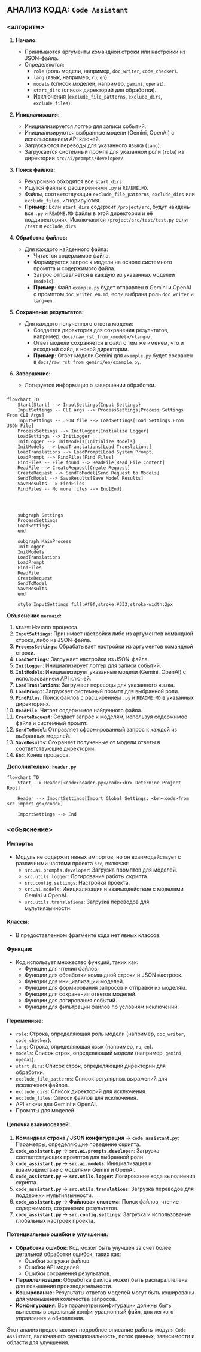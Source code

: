 ## АНАЛИЗ КОДА: `Code Assistant`

### <алгоритм>

1.  **Начало:**
    *   Принимаются аргументы командной строки или настройки из JSON-файла.
    *   Определяются:
        *   `role` (роль модели, например, `doc_writer`, `code_checker`).
        *   `lang` (язык, например, `ru`, `en`).
        *   `models` (список моделей, например, `gemini`, `openai`).
        *   `start_dirs` (список директорий для обработки).
        *   Исключения (`exclude_file_patterns`, `exclude_dirs`, `exclude_files`).

2.  **Инициализация:**
    *   Инициализируется логгер для записи событий.
    *   Инициализируются выбранные модели (Gemini, OpenAI) с использованием API ключей.
    *   Загружаются переводы для указанного языка (`lang`).
    *   Загружается системный промпт для указанной роли (`role`) из директории `src/ai/prompts/developer/`.

3.  **Поиск файлов:**
    *   Рекурсивно обходятся все `start_dirs`.
    *   Ищутся файлы с расширениями `.py` и `README.MD`.
    *   Файлы, соответствующие `exclude_file_patterns`, `exclude_dirs` или `exclude_files`, игнорируются.
    *   **Пример**: Если `start_dirs` содержит `/project/src`, будут найдены все `.py` и `README.MD` файлы в этой директории и её поддиректориях. Исключаются `/project/src/test/test.py` если `/test` в `exclude_dirs`

4.  **Обработка файлов:**
    *   Для каждого найденного файла:
        *   Читается содержимое файла.
        *   Формируется запрос к модели на основе системного промпта и содержимого файла.
        *   Запрос отправляется в каждую из указанных моделей (`models`).
        *   **Пример**:  Файл `example.py` будет отправлен в Gemini и OpenAI с промптом `doc_writer_en.md`, если выбрана роль `doc_writer` и `lang=en`.

5.  **Сохранение результатов:**
    *   Для каждого полученного ответа модели:
        *   Создается директория для сохранения результатов, например: `docs/raw_rst_from_<model>/<lang>/`.
        *   Ответ модели сохраняется в файл с тем же именем, что и исходный файл, в новой директории.
        *   **Пример**: Ответ модели Gemini для `example.py` будет сохранен в `docs/raw_rst_from_gemini/en/example.py`.

6.  **Завершение:**
    *   Логируется информация о завершении обработки.

### <mermaid>

```mermaid
flowchart TD
    Start[Start] --> InputSettings{Input Settings}
    InputSettings -- CLI args --> ProcessSettings[Process Settings From CLI Args]
    InputSettings -- JSON file --> LoadSettings[Load Settings From JSON File]
    ProcessSettings --> InitLogger[Initialize Logger]
    LoadSettings --> InitLogger
    InitLogger --> InitModels[Initialize Models]
    InitModels --> LoadTranslations[Load Translations]
    LoadTranslations --> LoadPrompt[Load System Prompt]
    LoadPrompt --> FindFiles[Find Files]
    FindFiles -- File found --> ReadFile[Read File Content]
    ReadFile --> CreateRequest[Create Request]
    CreateRequest --> SendToModel[Send Request to Models]
    SendToModel --> SaveResults[Save Model Results]
    SaveResults --> FindFiles
    FindFiles -- No more files --> End[End]
  
    
  
    
    subgraph Settings
    ProcessSettings
    LoadSettings
    end
    
    subgraph MainProcess
    InitLogger
    InitModels
    LoadTranslations
    LoadPrompt
    FindFiles
    ReadFile
    CreateRequest
    SendToModel
    SaveResults
    end

    style InputSettings fill:#f9f,stroke:#333,stroke-width:2px
```

**Объяснение `mermaid`:**

1.  **`Start`**: Начало процесса.
2.  **`InputSettings`**: Принимает настройки либо из аргументов командной строки, либо из JSON-файла.
3.  **`ProcessSettings`**: Обрабатывает настройки из аргументов командной строки.
4.  **`LoadSettings`**: Загружает настройки из JSON-файла.
5.  **`InitLogger`**: Инициализирует логгер для записи событий.
6.  **`InitModels`**: Инициализирует указанные модели (Gemini, OpenAI) с использованием API ключей.
7.  **`LoadTranslations`**: Загружает переводы для указанного языка.
8.  **`LoadPrompt`**: Загружает системный промпт для выбранной роли.
9.  **`FindFiles`**: Поиск файлов с расширением `.py` и `README.MD` в указанных директориях.
10. **`ReadFile`**: Читает содержимое найденного файла.
11. **`CreateRequest`**: Создает запрос к моделям, используя содержимое файла и системный промпт.
12. **`SendToModel`**: Отправляет сформированный запрос к каждой из выбранных моделей.
13. **`SaveResults`**: Сохраняет полученные от модели ответы в соответствующие директории.
14. **`End`**: Конец процесса.

**Дополнительно: `header.py`**

```mermaid
flowchart TD
    Start --> Header[<code>header.py</code><br> Determine Project Root]
    
    Header --> ImportSettings[Import Global Settings: <br><code>from src import gs</code>]
    
    ImportSettings --> End
```

### <объяснение>

#### Импорты:

*   Модуль не содержит явных импортов, но он взаимодействует с различными частями проекта `src`, включая:
    *   `src.ai.prompts.developer`: Загрузка промптов для моделей.
    *   `src.utils.logger`: Логирование работы скрипта.
    *   `src.config.settings`: Настройки проекта.
    *   `src.ai.models`: Инициализация и взаимодействие с моделями Gemini и OpenAI.
    *   `src.utils.translations`: Загрузка переводов для мультиязычности.

#### Классы:

*   В предоставленном фрагменте кода нет явных классов.

#### Функции:

*   Код использует множество функций, таких как:
    *   Функции для чтения файлов.
    *   Функции для обработки командной строки и JSON настроек.
    *   Функции для инициализации моделей.
    *   Функции для формирования запросов и отправки их моделям.
    *   Функции для сохранения ответов моделей.
    *   Функции для логирования событий.
    *   Функции для фильтрации файлов по условиям исключений.

#### Переменные:

*   `role`: Строка, определяющая роль модели (например, `doc_writer`, `code_checker`).
*   `lang`: Строка, определяющая язык (например, `ru`, `en`).
*   `models`: Список строк, определяющий модели (например, `gemini`, `openai`).
*   `start_dirs`: Список строк, определяющий директории для обработки.
*   `exclude_file_patterns`: Список регулярных выражений для исключения файлов.
*   `exclude_dirs`: Список директорий для исключения.
*   `exclude_files`: Список файлов для исключения.
*   API ключи для Gemini и OpenAI.
*   Промпты для моделей.

#### Цепочка взаимосвязей:

1.  **Командная строка / JSON конфигурация**  → **`code_assistant.py`**: Параметры, определяющие поведение скрипта.
2.  **`code_assistant.py`**  → **`src.ai.prompts.developer`**: Загрузка соответствующих промптов для выбранной роли.
3.  **`code_assistant.py`**  → **`src.ai.models`**: Инициализация и взаимодействие с моделями Gemini и OpenAI.
4.  **`code_assistant.py`**  → **`src.utils.logger`**: Логирование хода выполнения скрипта.
5.  **`code_assistant.py`**  → **`src.utils.translations`**: Загрузка переводов для поддержки мультиязычности.
6.  **`code_assistant.py`**  → **Файловая система**: Поиск файлов, чтение содержимого, сохранение результатов.
7. **`code_assistant.py`** → **`src.config.settings`**: Загрузка и использование глобальных настроек проекта.

#### Потенциальные ошибки и улучшения:

*   **Обработка ошибок**: Код может быть улучшен за счет более детальной обработки ошибок, таких как:
    *   Ошибки загрузки файлов.
    *   Ошибки API моделей.
    *   Ошибки сохранения результатов.
*   **Параллелизация**: Обработка файлов может быть распараллелена для повышения производительности.
*   **Кэширование**: Результаты ответов моделей могут быть кэшированы для уменьшения количества запросов.
*   **Конфигурация**: Все параметры конфигурации должны быть вынесены в отдельный конфигурационный файл, для легкого управления и обновления.

Этот анализ предоставляет подробное описание работы модуля `Code Assistant`, включая его функциональность, поток данных, зависимости и области для улучшения.